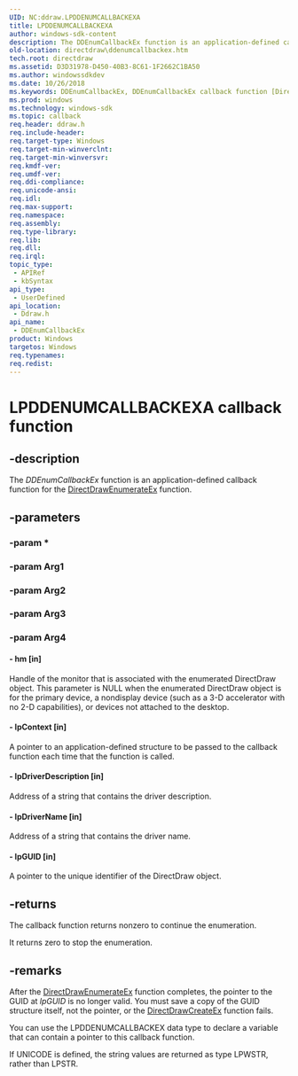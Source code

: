 ```yaml
---
UID: NC:ddraw.LPDDENUMCALLBACKEXA
title: LPDDENUMCALLBACKEXA
author: windows-sdk-content
description: The DDEnumCallbackEx function is an application-defined callback function for the DirectDrawEnumerateEx function.
old-location: directdraw\ddenumcallbackex.htm
tech.root: directdraw
ms.assetid: D3D31978-D450-40B3-8C61-1F2662C1BA50
ms.author: windowssdkdev
ms.date: 10/26/2018
ms.keywords: DDEnumCallbackEx, DDEnumCallbackEx callback function [DirectDraw], LPDDENUMCALLBACKEX, LPDDENUMCALLBACKEX callback, LPDDENUMCALLBACKEXA, LPDDENUMCALLBACKEXW, ddraw/DDEnumCallbackEx, directdraw.ddenumcallbackex
ms.prod: windows
ms.technology: windows-sdk
ms.topic: callback
req.header: ddraw.h
req.include-header: 
req.target-type: Windows
req.target-min-winverclnt: 
req.target-min-winversvr: 
req.kmdf-ver: 
req.umdf-ver: 
req.ddi-compliance: 
req.unicode-ansi: 
req.idl: 
req.max-support: 
req.namespace: 
req.assembly: 
req.type-library: 
req.lib: 
req.dll: 
req.irql: 
topic_type:
 - APIRef
 - kbSyntax
api_type:
 - UserDefined
api_location:
 - Ddraw.h
api_name:
 - DDEnumCallbackEx
product: Windows
targetos: Windows
req.typenames: 
req.redist: 
---
```


# LPDDENUMCALLBACKEXA callback function


## -description


The <i>DDEnumCallbackEx</i> function is an application-defined callback function for the <a href="https://msdn.microsoft.com/38edfaaf-2c19-4836-b662-343312220032">DirectDrawEnumerateEx</a> function.




## -parameters




### -param *


### -param Arg1


### -param Arg2


### -param Arg3


### -param Arg4








#### - hm [in]

Handle of the monitor that is associated with the enumerated DirectDraw object. This parameter is NULL when the enumerated DirectDraw object is for the primary device, a nondisplay device (such as a 3-D accelerator with no 2-D capabilities), or devices not attached to the desktop.


#### - lpContext [in]

A pointer to an application-defined structure to be passed to the callback function each time that the function is called.


#### - lpDriverDescription [in]

Address of a string that contains the driver description.


#### - lpDriverName [in]

Address of a string that contains the driver name.


#### - lpGUID [in]

A pointer to the unique identifier of the DirectDraw object.


## -returns



The callback function returns nonzero to continue the enumeration.

It returns zero to stop the enumeration.






## -remarks



After the <a href="https://msdn.microsoft.com/38edfaaf-2c19-4836-b662-343312220032">DirectDrawEnumerateEx</a> function completes, the pointer to the GUID at <i>lpGUID</i> is no longer valid. You must save a copy of the GUID structure itself, not the pointer, or the <a href="https://msdn.microsoft.com/67fa1cd0-e47f-4dc4-b92c-b3401b4cbb57">DirectDrawCreateEx</a> function fails.

You can use the LPDDENUMCALLBACKEX data type to declare a variable that can contain a pointer to this callback function.

If UNICODE is defined, the string values are returned as type LPWSTR, rather than LPSTR.



